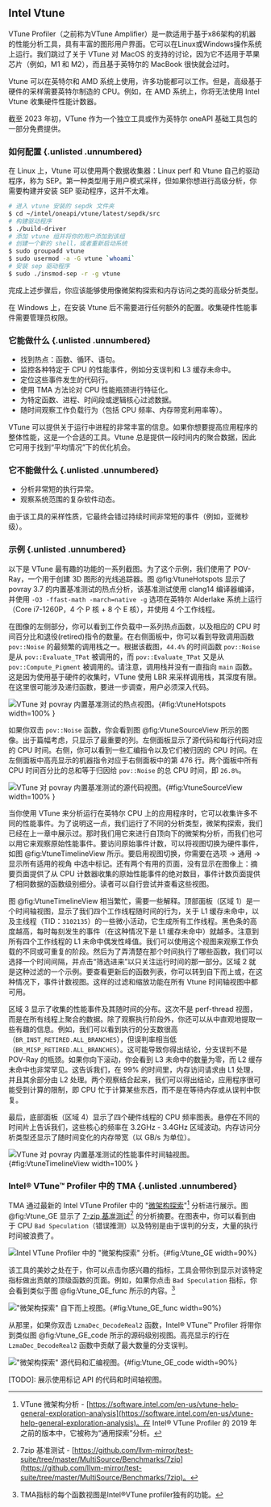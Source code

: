 ## Intel Vtune

VTune Profiler（之前称为VTune Amplifier）是一款适用于基于x86架构的机器的性能分析工具，具有丰富的图形用户界面。它可以在Linux或Windows操作系统上运行。我们跳过了关于 VTune 对 MacOS 的支持的讨论，因为它不适用于苹果芯片（例如，M1 和 M2），而且基于英特尔的 MacBook 很快就会过时。

Vtune 可以在英特尔和 AMD 系统上使用，许多功能都可以工作。但是，高级基于硬件的采样需要英特尔制造的 CPU。例如，在 AMD 系统上，你将无法使用 Intel Vtune 收集硬件性能计数器。

截至 2023 年初，VTune 作为一个独立工具或作为英特尔 oneAPI 基础工具包的一部分免费提供。

### 如何配置 {.unlisted .unnumbered}

在 Linux 上，Vtune 可以使用两个数据收集器：Linux perf 和 Vtune 自己的驱动程序，称为 SEP。第一种类型用于用户模式采样，但如果你想进行高级分析，你需要构建并安装 SEP 驱动程序，这并不太难。

```bash
# 进入 vtune 安装的 sepdk 文件夹
$ cd ~/intel/oneapi/vtune/latest/sepdk/src
# 构建驱动程序
$ ./build-driver
# 添加 vtune 组并将你的用户添加到该组
# 创建一个新的 shell，或者重新启动系统
$ sudo groupadd vtune
$ sudo usermod -a -G vtune `whoami`
# 安装 sep 驱动程序
$ sudo ./insmod-sep -r -g vtune
```

完成上述步骤后，你应该能够使用像微架构探索和内存访问之类的高级分析类型。

在 Windows 上，在安装 Vtune 后不需要进行任何额外的配置。收集硬件性能事件需要管理员权限。

### 它能做什么 {.unlisted .unnumbered}

- 找到热点：函数、循环、语句。
- 监控各种特定于 CPU 的性能事件，例如分支误判和 L3 缓存未命中。
- 定位这些事件发生的代码行。
- 使用 TMA 方法论对 CPU 性能瓶颈进行特征化。
- 为特定函数、进程、时间段或逻辑核心过滤数据。
- 随时间观察工作负载行为（包括 CPU 频率、内存带宽利用率等）。

VTune 可以提供关于运行中进程的非常丰富的信息。如果你想要提高应用程序的整体性能，这是一个合适的工具。Vtune 总是提供一段时间内的聚合数据，因此它可用于找到“平均情况”下的优化机会。

### 它不能做什么 {.unlisted .unnumbered}

- 分析非常短的执行异常。
- 观察系统范围的复杂软件动态。

由于该工具的采样性质，它最终会错过持续时间非常短的事件（例如，亚微秒级）。

### 示例 {.unlisted .unnumbered}

以下是 VTune 最有趣的功能的一系列截图。为了这个示例，我们使用了 POV-Ray，一个用于创建 3D 图形的光线追踪器。图  @fig:VtuneHotspots 显示了 povray 3.7 的内置基准测试的热点分析，该基准测试使用 clang14 编译器编译，并使用 `-O3 -ffast-math -march=native -g` 选项在英特尔 Alderlake 系统上运行（Core i7-1260P，4 个 P 核 + 8 个 E 核），并使用 4 个工作线程。

在图像的左侧部分，你可以看到工作负载中一系列热点函数，以及相应的 CPU 时间百分比和退役(retired)指令的数量。在右侧面板中，你可以看到导致调用函数 `pov::Noise` 的最频繁的调用栈之一。根据该截图，`44.4%` 的时间函数 `pov::Noise` 是从 `pov::Evaluate_TPat` 被调用的，而 `pov::Evaluate_TPat` 又是从 `pov::Compute_Pigment` 被调用的。请注意，调用栈并没有一直指向 `main` 函数。这是因为使用基于硬件的收集时，VTune 使用 LBR 来采样调用栈，其深度有限。在这里很可能涉及递归函数，要进一步调查，用户必须深入代码。

![VTune 对 povray 内置基准测试的热点视图。](../../img/perf-tools/VtunePovray.png){#fig:VtuneHotspots width=100% }

如果你双击 `pov::Noise` 函数，你会看到图  @fig:VtuneSourceView 所示的图像。出于篇幅考虑，只显示了最重要的列。左侧面板显示了源代码和每行代码对应的 CPU 时间。右侧，你可以看到一些汇编指令以及它们被归因的 CPU 时间。在左侧面板中高亮显示的机器指令对应于右侧面板中的第 476 行。两个面板中所有 CPU 时间百分比的总和等于归因给 `pov::Noise` 的总 CPU 时间，即 `26.8%`。

![VTune 对 povray 内置基准测试的源代码视图。](../../img/perf-tools/VtunePovray_SourceView.png){#fig:VtuneSourceView width=100% }

当你使用 VTune 来分析运行在英特尔 CPU 上的应用程序时，它可以收集许多不同的性能事件。为了说明这一点，我们运行了不同的分析类型，微架构探索，我们已经在上一章中展示过。那时我们用它来进行自顶向下的微架构分析，而我们也可以用它来观察原始性能事件。要访问原始事件计数，可以将视图切换为硬件事件，如图  @fig:VtuneTimelineView 所示。要启用视图切换，你需要在选项 -> 通用 -> 显示所有适用的视角 中选中标记。还有两个有用的页面，没有显示在图像上：摘要页面提供了从 CPU 计数器收集的原始性能事件的绝对数目，事件计数页面提供了相同数据的函数级别细分。读者可以自行尝试并查看这些视图。

图  @fig:VtuneTimelineView 相当繁忙，需要一些解释。顶部面板（区域 1）是一个时间轴视图，显示了我们四个工作线程随时间的行为，关于 L1 缓存未命中，以及主线程（TID：`3102135`）的一些微小活动，它生成所有工作线程。黑色条的高度越高，每时每刻发生的事件（在这种情况下是 L1 缓存未命中）就越多。注意到所有四个工作线程的 L1 未命中偶发性峰值。我们可以使用这个视图来观察工作负载的不同或可重复的阶段。然后为了弄清楚在那个时间执行了哪些函数，我们可以选择一个时间间隔，并点击“筛选进来”以只关注运行时间的那一部分。区域 2 就是这种过滤的一个示例。要查看更新后的函数列表，你可以转到自下而上或，在这种情况下，事件计数视图。这样的过滤和缩放功能在所有 Vtune 时间轴视图中都可用。

区域 3 显示了收集的性能事件及其随时间的分布。这次不是 perf-thread 视图，而是在所有线程上聚合的数据。除了观察执行阶段外，你还可以从中直观地提取一些有趣的信息。例如，我们可以看到执行的分支数很高（`BR_INST_RETIRED.ALL_BRANCHES`），但误判率相当低（`BR_MISP_RETIRED.ALL_BRANCHES`）。这可能导致你得出结论，分支误判不是 POV-Ray 的瓶颈。如果你向下滚动，你会看到 L3 未命中的数量为零，而 L2 缓存未命中也非常罕见。这告诉我们，在 99% 的时间里，内存访问请求由 L1 处理，并且其余部分由 L2 处理。两个观察结合起来，我们可以得出结论，应用程序很可能受到计算的限制，即 CPU 忙于计算某些东西，而不是在等待内存或从误判中恢复。

最后，底部面板（区域 4）显示了四个硬件线程的 CPU 频率图表。悬停在不同的时间片上告诉我们，这些核心的频率在 3.2GHz - 3.4GHz 区域波动。内存访问分析类型还显示了随时间变化的内存带宽（以 GB/s 为单位）。

![VTune 对 povray 内置基准测试的性能事件时间轴视图。](../../img/perf-tools/VtunePovray_EventTimeline.jpg){#fig:VtuneTimelineView width=100% }

### Intel® VTune™ Profiler 中的 TMA {.unlisted .unnumbered}

TMA 通过最新的 Intel VTune Profiler 中的 "[微架构探索](https://software.intel.com/en-us/vtune-help-general-exploration-analysis)"[^3] 分析进行展示。图  @fig:Vtune_GE 显示了 [7-zip 基准测试](https://github.com/llvm-mirror/test-suite/tree/master/MultiSource/Benchmarks/7zip)[^4] 的分析摘要。在图表中，你可以看到由于 CPU `Bad Speculation`（错误推测）以及特别是由于误判的分支，大量的执行时间被浪费了。

![Intel VTune Profiler 中的 "微架构探索" 分析。](../../img/pmu-features/Vtune_GE.png){#fig:Vtune_GE width=90%}

该工具的美妙之处在于，你可以点击你感兴趣的指标，工具会带你到显示对该特定指标做出贡献的顶级函数的页面。例如，如果你点击 `Bad Speculation` 指标，你会看到类似于图  @fig:Vtune_GE_func 所示的内容。[^19]

!["微架构探索" 自下而上视图。](../../img/pmu-features/Vtune_GE_function_view.png){#fig:Vtune_GE_func width=90%}

从那里，如果你双击 `LzmaDec_DecodeReal2` 函数，Intel® VTune™ Profiler 将带你到类似图  @fig:Vtune_GE_code 所示的源码级别视图。高亮显示的行在 `LzmaDec_DecodeReal2` 函数中贡献了最大数量的分支误判。

!["微架构探索" 源代码和汇编视图。](../../img/pmu-features/Vtune_GE_code_view.png){#fig:Vtune_GE_code width=90%}

[TODO]: 展示使用标记 API 的代码和时间轴视图。

[^3]: VTune 微架构分析 - [https://software.intel.com/en-us/vtune-help-general-exploration-analysis](https://software.intel.com/en-us/vtune-help-general-exploration-analysis)。在 Intel® VTune Profiler 的 2019 年之前的版本中，它被称为“通用探索”分析。
[^4]: 7zip 基准测试 - [https://github.com/llvm-mirror/test-suite/tree/master/MultiSource/Benchmarks/7zip](https://github.com/llvm-mirror/test-suite/tree/master/MultiSource/Benchmarks/7zip)。
[^19]: TMA指标的每个函数视图是Intel®VTune profiler独有的功能。